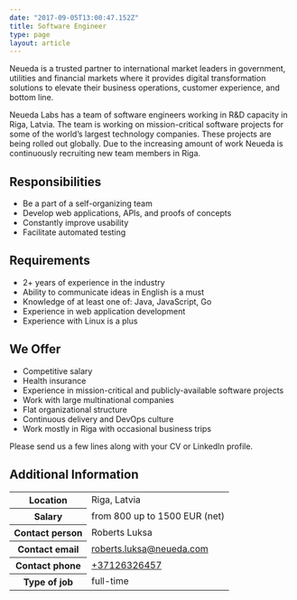 ```yaml
---
date: "2017-09-05T13:00:47.152Z"
title: Software Engineer
type: page
layout: article
---
```


Neueda is a trusted partner to international market leaders in government, utilities and financial markets where it provides digital transformation solutions to elevate their business operations, customer experience, and bottom line.

Neueda Labs has a team of software engineers working in R&D capacity in Riga, Latvia. The team is working on mission-critical software projects for some of the world’s largest technology companies. These projects are being rolled out globally. Due to the increasing amount of work Neueda is continuously recruiting new team members in Riga.

## Responsibilities

- Be a part of a self-organizing team
- Develop web applications, APIs, and proofs of concepts
- Constantly improve usability
- Facilitate automated testing

## Requirements

- 2+ years of experience in the industry
- Ability to communicate ideas in English is a must
- Knowledge of at least one of: Java, JavaScript, Go
- Experience in web application development
- Experience with Linux is a plus

## We Offer

- Competitive salary
- Health insurance
- Experience in mission-critical and publicly-available software projects
- Work with large multinational companies
- Flat organizational structure
- Continuous delivery and DevOps culture
- Work mostly in Riga with occasional business trips

Please send us a few lines along with your CV or LinkedIn profile.

## Additional Information

<table class="table table-bordered">
<tr><th>Location</th><td>Riga, Latvia</td></tr>
<tr><th>Salary</th><td>from 800 up to 1500 EUR (net)</td></tr>
<tr><th>Contact person</th><td>Roberts Luksa</td></tr>
<tr><th>Contact email</th><td><a href="mailto:roberts.luksa@neueda.com">roberts.luksa@neueda.com</a></td></tr>
<tr><th>Contact phone</th><td><a href="tel:+37126326457">+37126326457</a></a></td></tr>
<tr><th>Type of job</th><td>full-time</td></tr>
</table>
